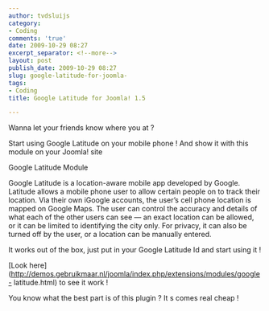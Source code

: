 ```yaml
---
author: tvdsluijs
category:
- Coding
comments: 'true'
date: 2009-10-29 08:27
excerpt_separator: <!--more-->
layout: post
publish_date: 2009-10-29 08:27
slug: google-latitude-for-joomla-
tags:
- Coding
title: Google Latitude for Joomla! 1.5

---
```

Wanna let your friends know where you at ?  
  
Start using Google Latitude on your mobile phone ! And show it with this
module on your Joomla! site

Google Latitude Module

Google Latitude is a location-aware mobile app developed by Google. Latitude
allows a mobile phone user to allow certain people on to track their location.
Via their own iGoogle accounts, the user’s cell phone location is mapped on
Google Maps. The user can control the accuracy and details of what each of the
other users can see — an exact location can be allowed, or it can be limited
to identifying the city only. For privacy, it can also be turned off by the
user, or a location can be manually entered.  
  
It works out of the box, just put in your Google Latitude Id and start using
it !  
  
[Look
here](http://demos.gebruikmaar.nl/joomla/index.php/extensions/modules/google-
latitude.html) to see it work !  
  
You know what the best part is of this plugin ? It s comes real cheap !

